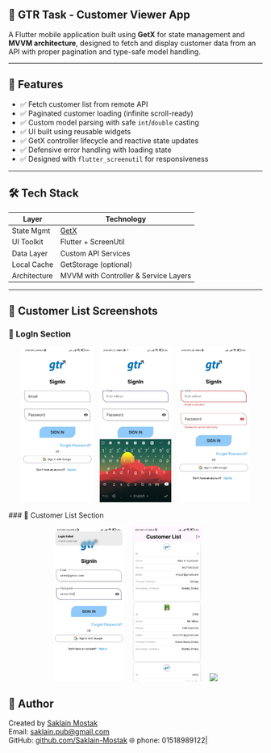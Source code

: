 ## 📱 GTR Task - Customer Viewer App

A Flutter mobile application built using **GetX** for state management and **MVVM architecture**, designed to fetch and display customer data from an API with proper pagination and type-safe model handling.

---

## 🚀 Features

- ✅ Fetch customer list from remote API
- ✅ Paginated customer loading (infinite scroll-ready)
- ✅ Custom model parsing with safe `int`/`double` casting
- ✅ UI built using reusable widgets
- ✅ GetX controller lifecycle and reactive state updates
- ✅ Defensive error handling with loading state
- ✅ Designed with `flutter_screenutil` for responsiveness

---

## 🛠️ Tech Stack

| Layer        | Technology               |
|--------------|---------------------------|
| State Mgmt   | [GetX](https://pub.dev/packages/get) |
| UI Toolkit   | Flutter + ScreenUtil      |
| Data Layer   | Custom API Services       |
| Local Cache  | GetStorage (optional)     |
| Architecture | MVVM with Controller & Service Layers |

---




## 📸 Customer List Screenshots

### 🔹 LogIn Section

<p align="center">
  <img src="assets/images/loginpage.png" width="28%" style="margin-right:10px;" />
  <img src="assets/images/texfueldtap.png" width="28%" style="margin-right:10px;" />
  <img src="assets/images/validation.png" width="28%" />
</p>
### 🔹 Customer List Section
<p align="center">
  <img src="assets/images/withoutusercredintial.png" width="28%" style="margin-right:10px;" />
  <img src="assets/images/customerlist2.png" width="28%" style="margin-right:10px;" />
  <img src="assets/images/customerlist1.png" width="28%" />
</p>




## 🙋 Author
  Created by [Saklain Mostak](https://www.linkedin.com/in/saklain-mostak-3809b4230/)  
  Email: [saklain.pub@gmail.com](mailto:saklain.pub@gmail.com)  
  GitHub: [github.com/Saklain-Mostak](https://github.com/Saklain-Mostak)
🌐 phone: 01518989122|
